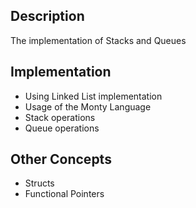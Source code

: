 ## Description
The implementation of Stacks and Queues

## Implementation
* Using Linked List implementation
* Usage of the Monty Language
* Stack operations
* Queue operations

## Other Concepts
* Structs
* Functional Pointers
